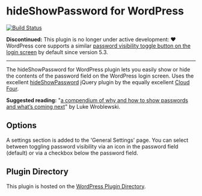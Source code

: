 hideShowPassword for WordPress
==============================

[![Build Status](https://travis-ci.org/barryceelen/wp-hide-show-password.svg?branch=master)](https://travis-ci.org/barryceelen/wp-hide-show-password)

**Discontinued:** This plugin is no longer under active development: ❤️ WordPress core supports a similar [password visibility toggle button on the login screen](https://make.wordpress.org/core/2019/10/10/wordpress-5-3-adds-a-show-button-next-to-the-password-field-on-the-login-screen/) by default since version 5.3.

---

The hideShowPassword for WordPress plugin lets you easily show or hide the contents of the password field on the WordPress login screen.
Uses the excellent [hideShowPassword](https://github.com/cloudfour/hideShowPassword) jQuery plugin by the equally excellent [Cloud Four](https://github.com/cloudfour/).

**Suggested reading:**
"[a compendium of why and how to show passwords and what’s coming next](http://www.lukew.com/ff/entry.asp?1941)" by Luke Wroblewski.

## Options
A settings section is added to the 'General Settings' page. You can select between toggling password visibility via an icon in the password field (default) or via a checkbox below the password field.

## Plugin Directory

This plugin is hosted on the [WordPress Plugin Directory](http://wordpress.org/plugins/hideshowpassword/).
